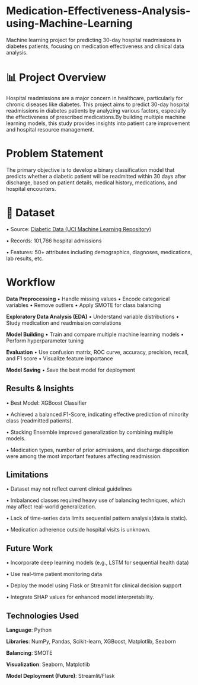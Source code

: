 # Medication-Effectiveness-Analysis-using-Machine-Learning
Machine learning project for predicting 30-day hospital readmissions in diabetes patients, focusing on medication effectiveness and clinical data analysis.

# 📊 Project Overview
Hospital readmissions are a major concern in healthcare, particularly for chronic diseases like diabetes. This project aims to predict 30-day hospital readmissions in diabetes patients by analyzing various factors, especially the effectiveness of prescribed medications.By building multiple machine learning models, this study provides insights into patient care improvement and hospital resource management.

# Problem Statement
The primary objective is to develop a binary classification model that predicts whether a diabetic patient will be readmitted within 30 days after discharge, based on patient details, medical history, medications, and hospital encounters.

# 📂 Dataset
• Source: [Diabetic Data (UCI Machine Learning Repository)](https://archive.ics.uci.edu/ml/datasets/Diabetes+130-US+Hospitals+for+Years+1999-2008)

• Records: 101,766 hospital admissions

• Features: 50+ attributes including demographics, diagnoses, medications, lab      results, etc.

# Workflow
**Data Preprocessing**
• Handle missing values
• Encode categorical variables
• Remove outliers
• Apply SMOTE for class balancing

**Exploratory Data Analysis (EDA)**
• Understand variable distributions
• Study medication and readmission correlations

**Model Building**
• Train and compare multiple machine learning models
• Perform hyperparameter tuning

**Evaluation**
• Use confusion matrix, ROC curve, accuracy, precision, recall, and F1 score
• Visualize feature importance

**Model Saving**
• Save the best model for deployment

## Results & Insights

• Best Model: XGBoost Classifier

• Achieved a balanced F1-Score, indicating effective prediction of minority class (readmitted patients).

• Stacking Ensemble improved generalization by combining multiple models.

• Medication types, number of prior admissions, and discharge disposition were among the most important features affecting readmission.

## Limitations

• Dataset may not reflect current clinical guidelines

• Imbalanced classes required heavy use of balancing techniques, which may affect real-world generalization.

• Lack of time-series data limits sequential pattern analysis(data is static).

• Medication adherence outside hospital visits is unknown.

## Future Work

•  Incorporate deep learning models (e.g., LSTM for sequential health data)

• Use real-time patient monitoring data

• Deploy the model using Flask or Streamlit for clinical decision support

• Integrate SHAP values for enhanced model interpretability.

## Technologies Used
**Language**: Python

**Libraries**: NumPy, Pandas, Scikit-learn, XGBoost, Matplotlib, Seaborn

**Balancing**: SMOTE

**Visualization**: Seaborn, Matplotlib

**Model Deployment (Future)**: Streamlit/Flask

